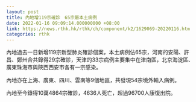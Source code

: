 ```yaml
---
layout: post
title: 內地增119宗確診　65宗屬本土病例
date: 2022-01-16 09:09:14.000000000 +08:00
link: https://news.rthk.hk/rthk/ch/component/k2/1629069-20220116.htm
categories: rthk
---
```


內地過去一日新增119宗新型肺炎確診個案，本土病例佔65宗，河南的安陽、許昌、鄭州合共錄得29宗確診，天津的33宗病例主要集中在津南區，北京海淀區、廣東珠海市與陝西西安市各有一宗感染。

內地亦在上海、廣東、四川、雲南等9個地區，共發現54宗境外輸入病例。

內地至今錄得10萬4864宗確診，4636人死亡，超過96700人康復出院。
